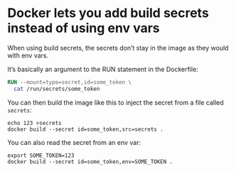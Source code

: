 # Docker lets you add build secrets instead of using env vars

When using build secrets, the secrets don’t stay in the image as they would with env vars.

It’s basically an argument to the RUN statement in the Dockerfile:

```Dockerfile
RUN --mount=type=secret,id=some_token \
  cat /run/secrets/some_token
```

You can then build the image like this to inject the secret from a file called `secrets`:

```shell
echo 123 >secrets
docker build --secret id=some_token,src=secrets .
```

You can also read the secret from an env var:

```shell
export SOME_TOKEN=123
docker build --secret id=some_token,env=SOME_TOKEN .
```
